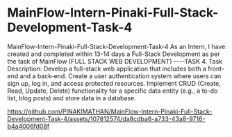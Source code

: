 # MainFlow-Intern-Pinaki-Full-Stack-Development-Task-4
MainFlow-Intern-Pinaki-Full-Stack-Development-Task-4
As an Intern, I have created and completed within 13-14 days a Full-Stack Development as per the task of MainFlow (FULL STACK WEB DEVELOPMENT) ----TASK 4.
Task Description:
Develop a full-stack web application that includes both a front-end and a back-end. Create a user authentication system where users can sign up, log in, and
access protected resources. Implement CRUD (Create, Read, Update, Delete) functionality for a specific data entity (e.g., a to-do list, blog posts) and store data in a database.



https://github.com/PINAKIMATHAN/MainFlow-Intern-Pinaki-Full-Stack-Development-Task-4/assets/107812574/da8cdba6-a733-43a8-9716-b4a4006fd08f

